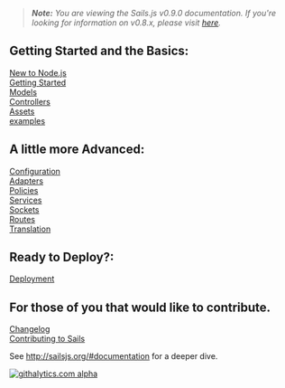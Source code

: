 > _**Note:** You are viewing the Sails.js v0.9.0 documentation.  If you're looking for information on v0.8.x, please visit [here](http://08x.sailsjs.org)._

<!--
Building Your Own Adapters
Controllers
Database Support
examples
Guide: Login Example
Guide: Passport auth example
Guide: Sockets
Home
Models
Policies
Routes
Services
Views
What Is Sails
-->
## Getting Started and the Basics:

[New to Node.js](/new-to-nodejs.md)  
[Getting Started](/Getting-started.md)  
[Models](/models.md)  
[Controllers](/controllers.md)  
[Assets](/assets.md)  
[examples](/examples.md)  

## A little more Advanced:

[Configuration](/configuration,md)  
[Adapters](/adapters.md)  
[Policies](/policies.md)  
[Services](/services.md)  
[Sockets](/sockets.md)  
[Routes](/routes.md)  
[Translation](/translation.md)

## Ready to Deploy?:

[Deployment](/deployment.md)  

## For those of you that would like to contribute.

[Changelog](/changelog.md)  
[Contributing to Sails](/Contributing-to-Sails.md)  

See http://sailsjs.org/#documentation for a deeper dive.

[![githalytics.com alpha](https://cruel-carlota.pagodabox.com/8acf2fc2ca0aca8a3018e355ad776ed7 "githalytics.com")](http://githalytics.com/balderdashy/sails/wiki/home)
